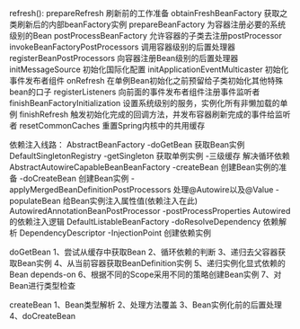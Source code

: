 refresh():
    prepareRefresh 刷新前的工作准备
    obtainFreshBeanFactory 获取之类刷新后的内部beanFactory实例
    prepareBeanFactory 为容器注册必要的系统级别的Bean
    postProcessBeanFactory 允许容器的子类去注册postProcessor
    invokeBeanFactoryPostProcessors 调用容器级别的后置处理器
    registerBeanPostProcessors 向容器注册Bean级别的后置处理器
    initMessageSource 初始化国际化配置
    initApplicationEventMulticaster 初始化事件发布者组件
    onRefresh 在单例Bean初始化之前预留给子类初始化其他特殊bean的口子
    registerListeners 向前面的事件发布者组件注册事件监听者
    finishBeanFactoryInitialization 设置系统级别的服务，实例化所有非懒加载的单例
    finishRefresh 触发初始化完成的回调方法，并发布容器刷新完成的事件给监听者
    resetCommonCaches 重置Spring内核中的共用缓存
    
    
依赖注入线路：
    AbstractBeanFactory  -doGetBean  获取Bean实例
    DefaultSingletonRegistry  -getSingleton  获取单例实例
                              -三级缓存  解决循环依赖
    AbstractAutowireCapableBeanBeanFactory  -createBean  创建Bean实例的准备
                                            -doCreateBean  创建Bean实例
                                            -applyMergedBeanDefinitionPostProcessors  处理@Autowire以及@Value
                                            -populateBean 给Bean实例注入属性值(依赖注入在此)
    AutowiredAnnotationBeanPostProcessor    -postProcessProperties Autowired的依赖注入逻辑
    DefaultListableBeanFactory              -doResolveDependency  依赖解析
    DependencyDescriptor                    -InjectionPoint     创建依赖实例
    
    
    
doGetBean
    1、尝试从缓存中获取Bean
    2、循环依赖的判断
    3、递归去父容器获取Bean实例
    4、从当前容器获取BeanDefinition实例
    5、递归实例化显式依赖的Bean depends-on
    6、根据不同的Scope采用不同的策略创建Bean实例
    7、对Bean进行类型检查
    
    
createBean
    1、Bean类型解析
    2、处理方法覆盖
    3、Bean实例化前的后置处理
    4、doCreateBean